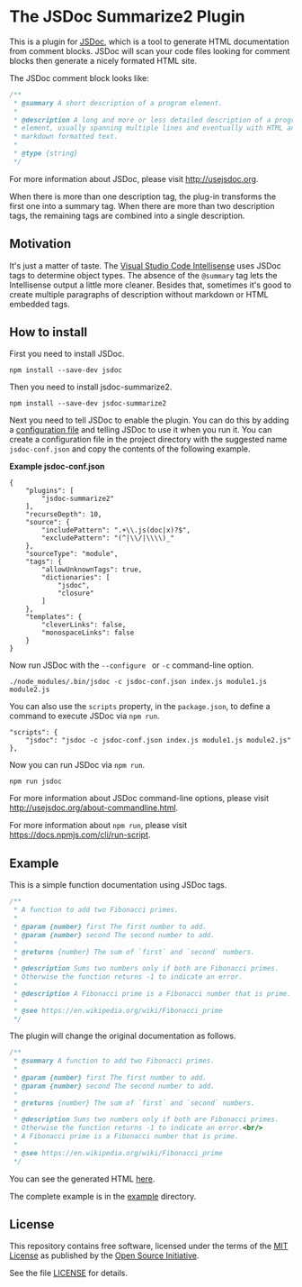 # The JSDoc Summarize2 Plugin

This is a plugin for [JSDoc](http://usejsdoc.org), which is a tool to generate HTML documentation from comment blocks.
JSDoc will scan your code files looking for comment blocks then generate a nicely formated HTML site.

The JSDoc comment block looks like:
```js
/**
 * @summary A short description of a program element.
 *
 * @description A long and more or less detailed description of a program
 * element, usually spanning multiple lines and eventually with HTML and
 * markdown formatted text.
 * 
 * @type {string}
 */
```

For more information about JSDoc, please visit http://usejsdoc.org.

When there is more than one description tag, the plug-in transforms the first one into a summary tag.
When there are more than two description tags, the remaining tags are combined into a single description.

## Motivation

It's just a matter of taste.
The [Visual Studio Code Intellisense](https://code.visualstudio.com/docs/languages/javascript#_intellisense) uses JSDoc tags to determine object types.
The absence of the `@summary` tag lets the Intellisense output a little more cleaner.
Besides that, sometimes it's good to create multiple paragraphs of description without markdown or HTML embedded tags.

## How to install

First you need to install JSDoc.
```
npm install --save-dev jsdoc
```

Then you need to install jsdoc-summarize2.
```
npm install --save-dev jsdoc-summarize2
```

Next you need to tell JSDoc to enable the plugin.
You can do this by adding a [configuration file](http://usejsdoc.org/about-configuring-jsdoc.html) and telling JSDoc to use it when you run it.
You can create a configuration file in the project directory with the suggested name `jsdoc-conf.json` and copy the contents of the following example.

**Example jsdoc-conf.json**
```
{
    "plugins": [
        "jsdoc-summarize2"
    ],
    "recurseDepth": 10,
    "source": {
        "includePattern": ".+\\.js(doc|x)?$",
        "excludePattern": "(^|\\/|\\\\)_"
    },
    "sourceType": "module",
    "tags": {
        "allowUnknownTags": true,
        "dictionaries": [
            "jsdoc",
            "closure"
        ]
    },
    "templates": {
        "cleverLinks": false,
        "monospaceLinks": false
    }
}
```

Now run JSDoc with the `--configure ` or `-c` command-line option.
```
./node_modules/.bin/jsdoc -c jsdoc-conf.json index.js module1.js module2.js
```

You can also use the `scripts` property, in the `package.json`, to define a command to execute JSDoc via `npm run`.
```
"scripts": {
    "jsdoc": "jsdoc -c jsdoc-conf.json index.js module1.js module2.js"
},
```

Now you can run JSDoc via `npm run`.
```
npm run jsdoc
```

For more information about JSDoc command-line options, please visit http://usejsdoc.org/about-commandline.html.

For more information about `npm run`, please visit https://docs.npmjs.com/cli/run-script.

## Example

This is a simple function documentation using JSDoc tags.
```js
/**
 * A function to add two Fibonacci primes.
 *
 * @param {number} first The first number to add.
 * @param {number} second The second number to add.
 *
 * @returns {number} The sum of `first` and `second` numbers.
 *
 * @description Sums two numbers only if both are Fibonacci primes.
 * Otherwise the function returns -1 to indicate an error.
 *
 * @description A Fibonacci prime is a Fibonacci number that is prime.
 *
 * @see https://en.wikipedia.org/wiki/Fibonacci_prime
 */
```

The plugin will change the original documentation as follows.
```js
/**
 * @summary A function to add two Fibonacci primes.
 *
 * @param {number} first The first number to add.
 * @param {number} second The second number to add.
 *
 * @returns {number} The sum of `first` and `second` numbers.
 *
 * @description Sums two numbers only if both are Fibonacci primes.
 * Otherwise the function returns -1 to indicate an error.<br/>
 * A Fibonacci prime is a Fibonacci number that is prime.
 *
 * @see https://en.wikipedia.org/wiki/Fibonacci_prime
 */
```

You can see the generated HTML [here](http://htmlpreview.github.io/?https://github.com/jramos-br/jsdoc-summarize2/blob/master/example/out/module-example.html).

The complete example is in the [example](example) directory.

## License

This repository contains free software, licensed under the terms of the
[MIT License](http://opensource.org/licenses/MIT) as published by the
[Open Source Initiative](http://opensource.org).

See the file [LICENSE](LICENSE) for details.
